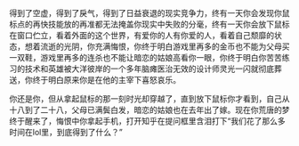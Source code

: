 



得到了空虚，得到了戾气，得到了日益衰退的现实竞争力，终有一天你会发现你鼠标点的再快技能放的再准都无法掩盖你现实中失败的分毫，终有一天你会放下鼠标在窗口伫立，看着外面的这个世界，有爱你的人有你爱的人，看着自己颓靡的状态，想着流逝的光阴，你充满悔恨，你终于明白游戏里再多的金币也不能为父母买一双鞋，游戏里再多的连杀也不能让暗恋的姑娘高看你一眼，你终于明白你苦苦练习的技术和英雄被大洋彼岸的一个多年脑瘫医治无效的设计师灵光一闪就彻底葬送，你终于明白原来你是在他的主宰下喜怒哀乐。

你还是你，但从拿起鼠标的那一刻时光却穿越了，直到放下鼠标你才看到，自己从十八到了二十八，父母已满鬓白发，暗恋的姑娘也在去年出了嫁。现在你荒唐的梦终于醒来了，悔恨中你拿起手机，打开知乎在提问框里含泪打下“我们花了那么多时间在lol里，到底得到了什么？”





